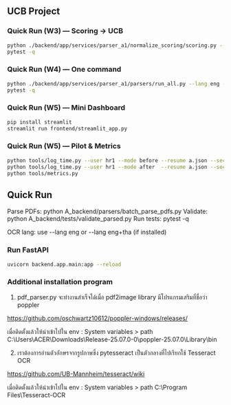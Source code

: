 ## UCB Project


### Quick Run (W3) — Scoring → UCB

```bash
python ./backend/app/services/parser_a1/normalize_scoring/scoring.py --in shared_data/latest_parsed/a.json --out shared_data/latest_ucb/a.json
pytest -q
```


### Quick Run (W4) — One command

```bash
python ./backend/app/services/parser_a1/parsers/run_all.py --lang eng --skip-existing
pytest -q
```



### Quick Run (W5) — Mini Dashboard

```bash
pip install streamlit
streamlit run frontend/streamlit_app.py
```


### Quick Run (W5) — Pilot & Metrics

```bash
python tools/log_time.py --user hr1 --mode before --resume a.json --seconds 95 --thumb down --reason "หาสกิลไม่เจอ"
python tools/log_time.py --user hr1 --mode after  --resume a.json --seconds 55 --thumb up   --reason "เห็น gaps ชัด"
python tools/metrics.py
```
## Quick Run

Parse PDFs:  python A_backend/parsers/batch_parse_pdfs.py
Validate:    python A_backend/tests/validate_parsed.py
Run tests:   pytest -q


OCR lang: use --lang eng or --lang eng+tha (if installed)

### Run FastAPI
```bash
uvicorn backend.app.main:app --reload
```


### Additional installation program

1. pdf_parser.py จะทำงานสำเร็จได้เมื่อ pdf2image library มีโปรแกรมเสริมที่ชื่อว่า poppler

https://github.com/oschwartz10612/poppler-windows/releases/

เมื่อติดตั้งแล้วให้นำเข้าไปใน env : System variables > path
C:\Users\ACER\Downloads\Release-25.07.0-0\poppler-25.07.0\Library\bin

2. เราต้องการอ่านตัวอักษรจากรูปภาพซึ่ง pytesseract เป็นตัวกลางที่ไปเรียกใช้ Tesseract OCR

https://github.com/UB-Mannheim/tesseract/wiki

เมื่อติดตั้งแล้วให้นำเข้าไปใน env : System variables > path
C:\Program Files\Tesseract-OCR
